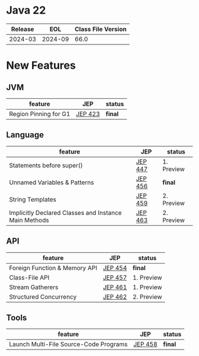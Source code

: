 # Java 22

| Release | EOL     | Class File Version |
|---------|---------|--------------------|
| 2024-03 | 2024-09 | 66.0               |

# New Features

## JVM

| feature               | JEP                                          | status    |
|-----------------------|----------------------------------------------|-----------|
| Region Pinning for G1 | [JEP 423](https://openjdk.java.net/jeps/423) | **final** |

## Language

| feature                                               | JEP                                          | status     |
|-------------------------------------------------------|----------------------------------------------|------------|
| Statements before super()                             | [JEP 447](https://openjdk.java.net/jeps/447) | 1. Preview |
| Unnamed Variables & Patterns                          | [JEP 456](https://openjdk.java.net/jeps/456) | **final**  |
| String Templates                                      | [JEP 459](https://openjdk.java.net/jeps/459) | 2. Preview |
| Implicitly Declared Classes and Instance Main Methods | [JEP 463](https://openjdk.java.net/jeps/463) | 2. Preview |

## API

| feature                       | JEP                                          | status     |
|-------------------------------|----------------------------------------------|------------|
| Foreign Function & Memory API | [JEP 454](https://openjdk.java.net/jeps/454) | **final**  |
| Class-File API                | [JEP 457](https://openjdk.java.net/jeps/457) | 1. Preview |
| Stream Gatherers              | [JEP 461](https://openjdk.java.net/jeps/461) | 1. Preview |
| Structured Concurrency        | [JEP 462](https://openjdk.java.net/jeps/462) | 2. Preview |

## Tools

| feature                                | JEP                                          | status    |
|----------------------------------------|----------------------------------------------|-----------|
| Launch Multi-File Source-Code Programs | [JEP 458](https://openjdk.java.net/jeps/458) | **final** |